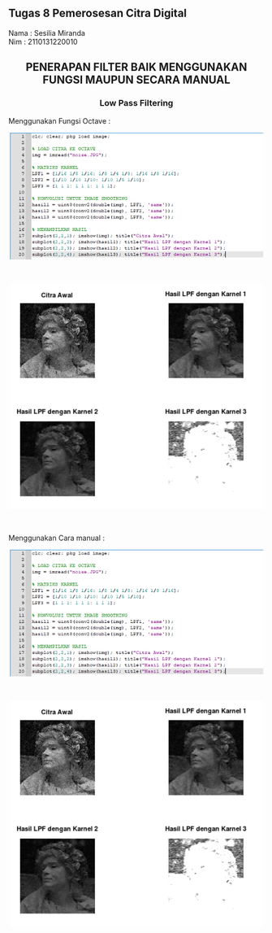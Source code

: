 ## Tugas 8 Pemerosesan Citra Digital
Nama   : Sesilia Miranda<br>
Nim    : 2110131220010


<h2 align="center">PENERAPAN FILTER BAIK MENGGUNAKAN FUNGSI MAUPUN SECARA MANUAL</h2>
<h3 align="center">Low Pass Filtering</h3>
<P align="justify">Menggunakan Fungsi Octave : </p>
<p align = "center"><img width='500'; src="foto/1.PNG"><br></p><br>
<p align = "center"><img width='500'; src="foto/2.PNG"><br></p><br>

<P align="justify">Menggunakan Cara manual : </p>
<p align = "center"><img width='500'; src="foto/1.PNG"><br></p><br>
<p align = "center"><img width='500'; src="foto/2.PNG"><br></p><br>